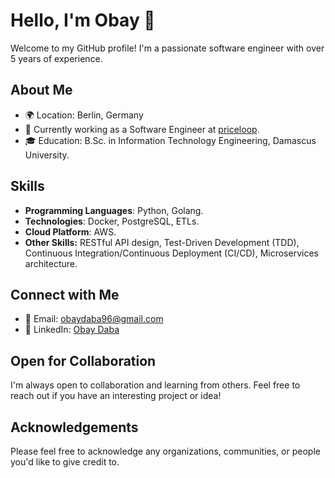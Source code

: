 # Hello, I'm Obay 👋

Welcome to my GitHub profile! I'm a passionate software engineer with over 5 years of experience.

## About Me

- 🌍 Location: Berlin, Germany
- 💼 Currently working as a Software Engineer at [priceloop](https://priceloop.ai).
- 🎓 Education: B.Sc. in Information Technology Engineering, Damascus University.

## Skills

- **Programming Languages**: Python, Golang.
- **Technologies**: Docker, PostgreSQL, ETLs.
- **Cloud Platform**: AWS.
- **Other Skills:** RESTful API design, Test-Driven Development (TDD), Continuous Integration/Continuous Deployment (CI/CD), Microservices architecture.

## Connect with Me

- 📧 Email: [obaydaba96@gmail.com](mailto:obaydaba96@gmail.com)
- 💼 LinkedIn: [Obay Daba](https://www.linkedin.com/in/obay-daba/)

## Open for Collaboration

I'm always open to collaboration and learning from others. Feel free to reach out if you have an interesting project or idea!

## Acknowledgements

Please feel free to acknowledge any organizations, communities, or people you'd like to give credit to.
